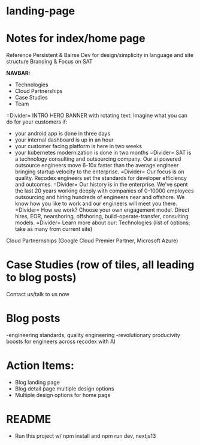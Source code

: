 # landing-page
# Notes for index/home page
Reference Persistent & Bairse Dev for design/simplicity in language and site structure
Branding & Focus on SAT 

**NAVBAR:**
- Technologies
- Cloud Partnerships
- Case Studies
- Team
  
=Divider=
INTRO HERO BANNER with rotating text:
Imagine what you can do for your customers if:
 - your android app is done in three days
 - your internal dashboard is up in an hour
 - your customer facing platform is here in two weeks
 - your kubernetes modernization is done in two months
=Divider=
SAT is a technology consulting and outsourcing company. Our ai powered outsource engineers move 6-10x faster than the average engineer bringing startup velocity to the enterprise.
=Divider=
Our focus is on quality. Recodex engineers set the standards for developer efficiency and outcomes.
=Divider=
Our history is in the enterprise. We've spent the last 20 years working deeply with companies of 0-10000 employees outsourcing and hiring hundreds of engineers near and offshore. We know how you like to work and our engineers will meet you there.
=Divider=
How we work?
Choose your own engagement model. Direct hires, EOR, nearshoring, offshoring, build-operate-transfer, consulting models.
=Divider=
Learn more about our:
Technologies (list of options; take as many from current site)

Cloud Partnernships (Google Cloud Premier Partner, Microsoft Azure)

Case Studies (row of tiles, all leading to blog posts)
========
Contact us/talk to us now

# Blog posts
-engineering standards, quality engineering
-revolutionary producivity boosts for engineers across recodex with AI

# Action Items:
- Blog landing page
- Blog detail page multiple design options
- Multiple design options for home page

# README
- Run this project w/ npm install and npm run dev, nextjs13
